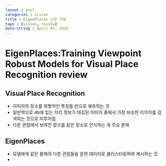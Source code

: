 ```yaml
---
layout : post
categories : vision
title : EigenPlaces 논문 리뷰
tags : [vision, review]
date-string : April 03, 2024
---
```


# EigenPlaces:Training Viewpoint Robust Models for Visual Place Recognition review

## Visual Place Recognition
- 이미지의 장소를 외형적인 특징들 만으로 예측하는 것
- 일반적으로 db에 있는 지리 정보가 태깅된 이미지 중에서 가장 비슷한 이미지를 검색하는 것으로 이루어짐
- 다른 관점에서 보여진 장소를 같은 장소로 인식하는 게 주요 문제

## EigenPlaces
- 모델에게 같은 물체의 다른 관점들을 훈련 데이터로 클러스터링하여 제시하는 것
- 